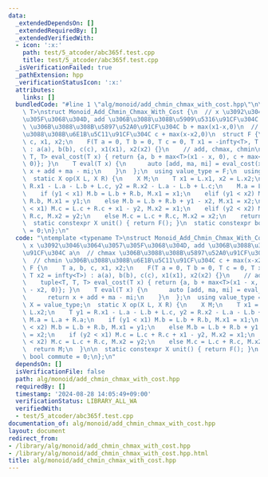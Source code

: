 ```yaml
---
data:
  _extendedDependsOn: []
  _extendedRequiredBy: []
  _extendedVerifiedWith:
  - icon: ':x:'
    path: test/5_atcoder/abc365f.test.cpp
    title: test/5_atcoder/abc365f.test.cpp
  _isVerificationFailed: true
  _pathExtension: hpp
  _verificationStatusIcon: ':x:'
  attributes:
    links: []
  bundledCode: "#line 1 \"alg/monoid/add_chmin_chmax_with_cost.hpp\"\n\ntemplate <typename\
    \ T>\nstruct Monoid_Add_Chmin_Chmax_With_Cost {\n  // x \u3092\u3046\u3064\u3057\
    \u305F\u3068\u304D, add \u306B\u3088\u308B\u5909\u5316\u91CF\u304C a\n  // chmax\
    \ \u306B\u3088\u308B\u5897\u52A0\u91CF\u304C b + max(x1-x,0)\n  // chmin \u306B\
    \u3088\u308B\u6E1B\u5C11\u91CF\u304C c + max(x-x2,0)\n  struct F {\n    T a, b,\
    \ c, x1, x2;\n    F(T a = 0, T b = 0, T c = 0, T x1 = -infty<T>, T x2 = infty<T>)\
    \ : a(a), b(b), c(c), x1(x1), x2(x2) {}\n    // add, chmax, chmin\n    tuple<T,\
    \ T, T> eval_cost(T x) { return {a, b + max<T>(x1 - x, 0), c + max<T>(x - x2,\
    \ 0)}; }\n    T eval(T x) {\n      auto [add, ma, mi] = eval_cost(x);\n      return\
    \ x + add + ma - mi;\n    }\n  };\n  using value_type = F;\n  using X = value_type;\n\
    \  static X op(X L, X R) {\n    X M;\n    T x1 = L.x1, x2 = L.x2;\n    T y1 =\
    \ R.x1 - L.a - L.b + L.c, y2 = R.x2 - L.a - L.b + L.c;\n    M.a = L.a + R.a;\n\
    \    if (y1 < x1) M.b = L.b + R.b, M.x1 = x1;\n    elif (y1 < x2) M.b = L.b +\
    \ R.b, M.x1 = y1;\n    else M.b = L.b + R.b + y1 - x2, M.x1 = x2;\n    if (y2\
    \ < x1) M.c = L.c + R.c + x1 - y2, M.x2 = x1;\n    elif (y2 < x2) M.c = L.c +\
    \ R.c, M.x2 = y2;\n    else M.c = L.c + R.c, M.x2 = x2;\n    return M;\n  }\n\n\
    \  static constexpr X unit() { return F(); }\n  static constexpr bool commute\
    \ = 0;\n};\n"
  code: "\ntemplate <typename T>\nstruct Monoid_Add_Chmin_Chmax_With_Cost {\n  //\
    \ x \u3092\u3046\u3064\u3057\u305F\u3068\u304D, add \u306B\u3088\u308B\u5909\u5316\
    \u91CF\u304C a\n  // chmax \u306B\u3088\u308B\u5897\u52A0\u91CF\u304C b + max(x1-x,0)\n\
    \  // chmin \u306B\u3088\u308B\u6E1B\u5C11\u91CF\u304C c + max(x-x2,0)\n  struct\
    \ F {\n    T a, b, c, x1, x2;\n    F(T a = 0, T b = 0, T c = 0, T x1 = -infty<T>,\
    \ T x2 = infty<T>) : a(a), b(b), c(c), x1(x1), x2(x2) {}\n    // add, chmax, chmin\n\
    \    tuple<T, T, T> eval_cost(T x) { return {a, b + max<T>(x1 - x, 0), c + max<T>(x\
    \ - x2, 0)}; }\n    T eval(T x) {\n      auto [add, ma, mi] = eval_cost(x);\n\
    \      return x + add + ma - mi;\n    }\n  };\n  using value_type = F;\n  using\
    \ X = value_type;\n  static X op(X L, X R) {\n    X M;\n    T x1 = L.x1, x2 =\
    \ L.x2;\n    T y1 = R.x1 - L.a - L.b + L.c, y2 = R.x2 - L.a - L.b + L.c;\n   \
    \ M.a = L.a + R.a;\n    if (y1 < x1) M.b = L.b + R.b, M.x1 = x1;\n    elif (y1\
    \ < x2) M.b = L.b + R.b, M.x1 = y1;\n    else M.b = L.b + R.b + y1 - x2, M.x1\
    \ = x2;\n    if (y2 < x1) M.c = L.c + R.c + x1 - y2, M.x2 = x1;\n    elif (y2\
    \ < x2) M.c = L.c + R.c, M.x2 = y2;\n    else M.c = L.c + R.c, M.x2 = x2;\n  \
    \  return M;\n  }\n\n  static constexpr X unit() { return F(); }\n  static constexpr\
    \ bool commute = 0;\n};\n"
  dependsOn: []
  isVerificationFile: false
  path: alg/monoid/add_chmin_chmax_with_cost.hpp
  requiredBy: []
  timestamp: '2024-08-28 14:05:49+09:00'
  verificationStatus: LIBRARY_ALL_WA
  verifiedWith:
  - test/5_atcoder/abc365f.test.cpp
documentation_of: alg/monoid/add_chmin_chmax_with_cost.hpp
layout: document
redirect_from:
- /library/alg/monoid/add_chmin_chmax_with_cost.hpp
- /library/alg/monoid/add_chmin_chmax_with_cost.hpp.html
title: alg/monoid/add_chmin_chmax_with_cost.hpp
---
```

